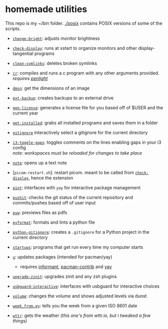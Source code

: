 # homemade utilities

This repo is my ~/bin folder. [./posix](./posix) contains POSIX versions of
some of the scripts.

- [`change-bright`](./change-bright):
  adjusts monitor brightness

- [`check-display`](./check-display):
  runs at xstart to organize monitors and other display-tangential programs

- [`clean-symlinks`](./clean-symlinks):
  deletes broken symlinks

- [`cr`](./cr):
  compiles and runs a c program with any other arguments provided.
  _requires [penlight](https://github.com/lunarmodules/Penlight)_

- [`dmsn`](./dmsn):
  get the dimensions of an image

- [`ext-backup`](./ext-backup):
  creates backups to an external drive

- [`gen-license`](./gen-license):
  generates a license file for you based off of $USER and the current year

- [`get-installed`](./get-installed):
  grabs all installed programs and saves them in a folder

- [`gitignore`](./gitignore)
  interactively select a gitignore for the current directory

- [`i3-toggle-gaps`](./i3-toggle-gaps):
  toggles comments on the lines enabling gaps in your i3 config  
  _note: workspaces must be reloaded for changes to take place_

- [`note`](./note):
  opens up a text note

- [`picom-restart.sh`]:
  restart picom. meant to be called from [`check-display`](./check-display),
  hence the extension

- [`pint`](./pint):
  interfaces with `yay` for interactive package management

- [`pushit`](./pushit):
  checks the git status of the current repository and commits/pushes based off of
  user input

- [`pvw`](./pvw):
  previews files as pdfs

- [`pyformat`](./pyformat):
  formats and lints a python file

- [`python-gitignore`](./python-gitignore):
  creates a `.gitignore` for a Python project in the current directory

- [`startups`](./startups):
  programs that get run every time my computer starts

- [`u`](./u):
  updates packages (intended for pacman/yay)

  - requires [informant](https://github.com/bradford-smith94/informant),
    [pacman-contrib](https://git.archlinux.org/pacman-contrib.git/about) and [yay](https://github.com/Jguer/yay)

- [`upgrade-zinit`](./upgrade-zinit):
  upgrades zinit and any zsh plugins

- [`usbguard-interactive`](./usbguard-interactive):
  interfaces with usbguard for interactive choices

- [`volume`](./volume):
  changes the volume and shows adjusted levels via dunst

- [`week_from.py`](./week_from.py):
  tells you the week from a given ISO 8601 date

- [`wttr`](./wttr):
  gets the weather _(this one's from wttr.io, but i tweaked a few things)_
